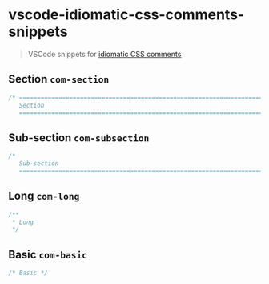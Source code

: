 # vscode-idiomatic-css-comments-snippets

> VSCode snippets for [idiomatic CSS comments](https://github.com/necolas/idiomatic-css#comments)

## Section `com-section`
```css
/* ==========================================================================
   Section
   ========================================================================== */
```

## Sub-section `com-subsection`
```css
/*
   Sub-section
   ========================================================================== */
```

## Long `com-long`
```css
/**
 * Long
 */
```

## Basic `com-basic`
```css
/* Basic */
```
